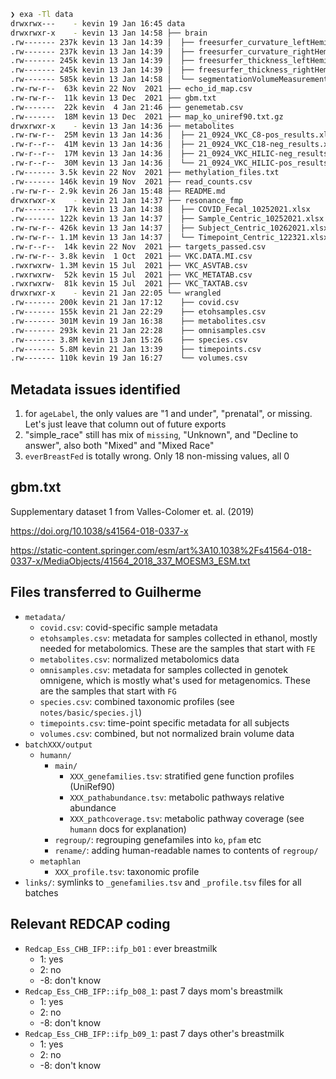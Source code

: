 
```sh
❯ exa -Tl data
drwxrwx---    - kevin 19 Jan 16:45 data
drwxrwxr-x    - kevin 13 Jan 14:58 ├── brain
.rw------- 237k kevin 13 Jan 14:39 │  ├── freesurfer_curvature_leftHemi_oct2021.csv
.rw------- 237k kevin 13 Jan 14:39 │  ├── freesurfer_curvature_rightHemi_oct2021.csv
.rw------- 245k kevin 13 Jan 14:39 │  ├── freesurfer_thickness_leftHemi_oct2021.csv
.rw------- 245k kevin 13 Jan 14:39 │  ├── freesurfer_thickness_rightHemi_oct2021.csv
.rw------- 585k kevin 13 Jan 14:58 │  └── segmentationVolumeMeasurements_oct2021.csv
.rw-rw-r--  63k kevin 22 Nov  2021 ├── echo_id_map.csv
.rw-rw-r--  11k kevin 13 Dec  2021 ├── gbm.txt
.rw-------  22k kevin  4 Jan 21:46 ├── genemetab.csv
.rw-------  18M kevin 13 Dec  2021 ├── map_ko_uniref90.txt.gz
drwxrwxr-x    - kevin 13 Jan 14:36 ├── metabolites
.rw-rw-r--  25M kevin 13 Jan 14:36 │  ├── 21_0924_VKC_C8-pos_results.xlsx
.rw-r--r--  41M kevin 13 Jan 14:36 │  ├── 21_0924_VKC_C18-neg_results.xlsx
.rw-r--r--  17M kevin 13 Jan 14:36 │  ├── 21_0924_VKC_HILIC-neg_results.xlsx
.rw-r--r--  30M kevin 13 Jan 14:36 │  └── 21_0924_VKC_HILIC-pos_results.xlsx
.rw------- 3.5k kevin 22 Nov  2021 ├── methylation_files.txt
.rw------- 146k kevin 19 Nov  2021 ├── read_counts.csv
.rw-rw-r-- 2.9k kevin 26 Jan 15:48 ├── README.md
drwxrwxr-x    - kevin 21 Jan 14:37 ├── resonance_fmp
.rw-------  17k kevin 13 Jan 14:38 │  ├── COVID_Fecal_10252021.xlsx
.rw------- 122k kevin 13 Jan 14:37 │  ├── Sample_Centric_10252021.xlsx
.rw-rw-r-- 426k kevin 13 Jan 14:37 │  ├── Subject_Centric_10262021.xlsx
.rw-rw-r-- 1.1M kevin 13 Jan 14:37 │  └── Timepoint_Centric_122321.xlsx
.rw-r--r--  14k kevin 22 Nov  2021 ├── targets_passed.csv
.rw-rw-r-- 3.8k kevin  1 Oct  2021 ├── VKC.DATA.MI.csv
.rwxrwxrw- 1.3M kevin 15 Jul  2021 ├── VKC_ASVTAB.csv
.rwxrwxrw-  52k kevin 15 Jul  2021 ├── VKC_METATAB.csv
.rwxrwxrw-  81k kevin 15 Jul  2021 ├── VKC_TAXTAB.csv
drwxrwxr-x    - kevin 21 Jan 22:05 └── wrangled
.rw------- 200k kevin 21 Jan 17:12    ├── covid.csv
.rw------- 155k kevin 21 Jan 22:29    ├── etohsamples.csv
.rw------- 301M kevin 19 Jan 16:38    ├── metabolites.csv
.rw------- 293k kevin 21 Jan 22:28    ├── omnisamples.csv
.rw------- 3.8M kevin 13 Jan 15:26    ├── species.csv
.rw------- 5.8M kevin 21 Jan 13:39    ├── timepoints.csv
.rw------- 110k kevin 19 Jan 16:27    └── volumes.csv
```

## Metadata issues identified

1. for `ageLabel`, the only values are "1 and under", "prenatal", or missing.
   Let's just leave that column out of future exports
2. "simple_race" still has mix of `missing`, "Unknown", and "Decline to answer",
   also both "Mixed" and "Mixed Race"
3. `everBreastFed` is totally wrong. Only 18 non-missing values, all 0

## gbm.txt

Supplementary dataset 1 from Valles-Colomer et. al. (2019)

https://doi.org/10.1038/s41564-018-0337-x

https://static-content.springer.com/esm/art%3A10.1038%2Fs41564-018-0337-x/MediaObjects/41564_2018_337_MOESM3_ESM.txt

## Files transferred to Guilherme

- `metadata/` 
  - `covid.csv`: covid-specific sample metadata
  - `etohsamples.csv`: metadata for samples collected in ethanol,
    mostly needed for metabolomics.
    These are the samples that start with `FE`
  - `metabolites.csv`: normalized metabolomics data
  - `omnisamples.csv`: metadata for samples collected in genotek omnigene,
    which is mostly what's used for metagenomics.
    These are the samples that start with `FG`
  - `species.csv`: combined taxonomic profiles (see `notes/basic/species.jl`)
  - `timepoints.csv`: time-point specific metadata for all subjects
  - `volumes.csv`: combined, but not normalized brain volume data
- `batchXXX/output`
  - `humann/`
    - `main/`
      - `XXX_genefamilies.tsv`: stratified gene function profiles (UniRef90)
      - `XXX_pathabundance.tsv`: metabolic pathways relative abundance
      - `XXX_pathcoverage.tsv`: metabolic pathway coverage (see `humann` docs for explanation)
    - `regroup/`: regrouping genefamiles into `ko`, `pfam` etc
    - `rename/`: adding human-readable names to contents of `regroup/`
  - `metaphlan`
    - `XXX_profile.tsv`: taxonomic profile
- `links/`: symlinks to `_genefamilies.tsv` and `_profile.tsv` files for all batches


## Relevant REDCAP coding

- `Redcap_Ess_CHB_IFP::ifp_b01` : ever breastmilk
  - 1: yes
  - 2: no
  - -8: don't know
- `Redcap_Ess_CHB_IFP::ifp_b08_1`: past 7 days mom's breastmilk
  - 1: yes
  - 2: no
  - -8: don't know
- `Redcap_Ess_CHB_IFP::ifp_b09_1`: past 7 days other's breastmilk
  - 1: yes
  - 2: no
  - -8: don't know
